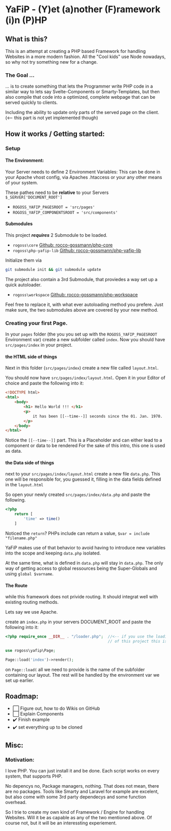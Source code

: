 # YaFiP - (Y)et (a)nother (F)ramework (i)n (P\)HP

## What is this?

This is an attempt at creating a PHP based Framework for handling Websites in a more modern fashion. 
All the "Cool kids" use Node nowadays, so why not try something new for a change.

### The Goal ...
... is to create something that lets the Programmer write PHP code in a similar way to lets say Svelte-Components or Smarty-Templates,
but then also compile that code into a optimized, complete webpage that can be served quickly to clients.

Including the ability to update only parts of the served page on the client. (<-- this part is not yet implemented though)


## How it works / Getting started:

### Setup 

#### The Environment:
Your Server needs to define 2 Environment Variables:
This can be done in your Apache vhost config, via Apaches .htaccess or your any other means of your system.

These pathes need to be **relative** to your Servers `$_SERVER['DOCUMENT_ROOT']`

- `ROGOSS_YAFIP_PAGESROOT = 'src/pages'`         
- `ROGOSS_YAFIP_COMPONENTSROOT = 'src/components'`



#### Submodules 
This project ***requires*** 2 Submodule to be loaded. 
- `rogoss\core`  [Github: rocco-gossmann/php-core](https://github.com/Rocco-Gossmann/php-core)
- `rogoss\php-yafip-lib` [Github: rocco-gossmann/php-yafip-lib](https://github.com/Rocco-Gossmann/php-yafip-lib)

Initialize them via
```bash
git submodule init && git submodule update
```

The project also contain a 3rd Submodule, that proviedes a way set up a quick autoloader.
- `rogoss\workspace` [Github: rocco-gossmann/php-workspace](https://github.com/Rocco-Gossmann/php-workspace)


Feel free to replace it, with what ever autoloading method you prefere.
Just make sure, the two submodules above are covered by your new method.



### Creating your first Page.

In your `pages` folder (the you you set up with the `ROGOSS_YAFIP_PAGESROOT` Environment var)
create a new subfolder called `index`. Now you should have `src/pages/index` in your project.

#### the HTML side of things
Next in this folder (`src/pages/index`) create a new file called `layout.html`.

You should now have `src/pages/index/layout.html`. Open it in your Editor of choice and paste the following into it:

```html
<!DOCTYPE html>
<html>
    <body>
        <h1> Hello World !!! </h1>
        <p>
            it has been [[--time--]] seconds since the 01. Jan. 1970.
        </p>
    </body>
</html>
```
Notice the `[[--time--]]`  part. This is a Placeholder and can either lead to a component or data to be rendered
For the sake of this intro, this one is used as data.


#### the Data side of things
next to your `src/pages/index/layout.html` create a new file `data.php`. This one will be responsible for, you guessed it, 
filling in the data fields defined in the `layout.html`

So open your newly created `src/pages/index/data.php` and paste the following.
```php
<?php 
    return [
        'time' => time()
    ]
```
Noticed the `return`?  PHPs include can return a value, ` $var = include "filename.php" `

YaFiP makes use of that behavior to avoid having to introduce new variables into the scope and keeping `data.php` isolated.

At the same time, what is defined in `data.php` will stay in `data.php`. 
The only way of getting access to global ressources being the Super-Globals and using `global $varname`.


#### The Route

while this framework does not privide routing. It should integrat well with existing routing methods.

Lets say we use Apache.

create an `index.php` in your servers DOCUMENT_ROOT and paste the following into it:
```php
<?php require_once __DIR__ . "/loader.php";  //<-- if you use the loading methods 
                                             // of this project this is the autoloader

use rogoss\yafip\Page;

Page::load('index')->render();
```

on `Page::load(` all we need to provide is the name of the subfolder containing our layout.
The rest will be handled by the environment var we set up earlier.


## Roadmap:
- ⬜ Figure out, how to do Wikis on GitHub
- ⬜ Explain Components
- ✔️ Finish example
- ✔️ set everything up to be cloned



## Misc:

### Motivation:

I love PHP. You can just install it and be done. Each script works on every system, that supports PHP.

No depencys no, Package managers, nothing.  That does not mean, there are no packages.
Tools like Smarty and Laravel for example are excelent, but also come with some 3rd party dependecys and some function overhead.

So I trie to create my own kind of Framework / Engine for handling Websites. Will it be as capable as any of the two mentioned above.
Of course not, but it will be an interessting experiement.
